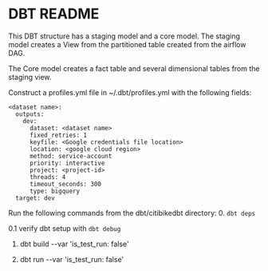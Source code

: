 # DBT README

This DBT structure has a staging model and a core model. 
The staging model creates a View from the partitioned table created from the airflow DAG.

The Core model creates a fact table and several dimensional tables from the staging view.

Construct a profiles.yml file in ~/.dbt/profiles.yml with the following fields:
```
<dataset name>:
  outputs:
    dev:
      dataset: <dataset name>
      fixed_retries: 1
      keyfile: <Google credentials file location>
      location: <google cloud region> 
      method: service-account
      priority: interactive
      project: <project-id>
      threads: 4
      timeout_seconds: 300
      type: bigquery
  target: dev
```
Run the following commands from the dbt/citibikedbt directory:
0. ``` dbt deps ```

0.1 verify dbt setup with ``` dbt debug ```

1. dbt build --var 'is_test_run: false'

2. dbt run --var 'is_test_run: false'
